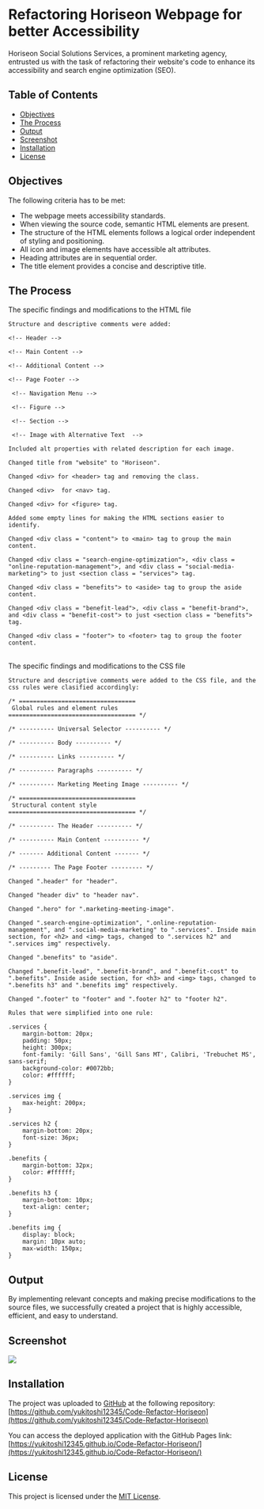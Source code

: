 # Refactoring Horiseon Webpage for better Accessibility

Horiseon Social Solutions Services, a prominent marketing agency, entrusted us with the task of refactoring their website's code to enhance its accessibility and search engine optimization (SEO).

## Table of Contents

- [Objectives](#objectives)
- [The Process](#the-process)
- [Output](#output)
- [Screenshot](#screenshot)
- [Installation](#installation)
- [License](#license)

## Objectives

The following criteria has to be met:

- The webpage meets accessibility standards.
- When viewing the source code, semantic HTML elements are present.
- The structure of the HTML elements follows a logical order independent of styling and positioning.
- All icon and image elements have accessible alt attributes.
- Heading attributes are in sequential order.
- The title element provides a concise and descriptive title.


## The Process

The specific findings and modifications to the HTML file
```
Structure and descriptive comments were added:

<!-- Header -->

<!-- Main Content -->

<!-- Additional Content -->

<!-- Page Footer -->

 <!-- Navigation Menu -->

 <!-- Figure -->

 <!-- Section -->

 <!-- Image with Alternative Text  -->

Included alt properties with related description for each image.

Changed title from "website" to "Horiseon".

Changed <div> for <header> tag and removing the class.

Changed <div>  for <nav> tag.

Changed <div> for <figure> tag.

Added some empty lines for making the HTML sections easier to identify.

Changed <div class = "content"> to <main> tag to group the main content.

Changed <div class = "search-engine-optimization">, <div class = "online-reputation-management">, and <div class = "social-media-marketing"> to just <section class = "services"> tag.

Changed <div class = "benefits"> to <aside> tag to group the aside content.

Changed <div class = "benefit-lead">, <div class = "benefit-brand">, and <div class = "benefit-cost"> to just <section class = "benefits"> tag.

Changed <div class = "footer"> to <footer> tag to group the footer content.
```
\
The specific findings and modifications to the CSS file
```
Structure and descriptive comments were added to the CSS file, and the css rules were clasified accordingly:

/* ================================= 
 Global rules and element rules
==================================== */

/* ---------- Universal Selector ---------- */

/* ---------- Body ---------- */

/* ---------- Links ---------- */

/* ---------- Paragraphs ---------- */

/* ---------- Marketing Meeting Image ---------- */

/* ================================= 
 Structural content style
==================================== */

/* ---------- The Header ---------- */

/* ---------- Main Content ---------- */

/* ------- Additional Content ------- */

/* --------- The Page Footer --------- */

Changed ".header" for "header".

Changed "header div" to "header nav".

Changed ".hero" for ".marketing-meeting-image".

Changed ".search-engine-optimization", ".online-reputation-management", and ".social-media-marketing" to ".services". Inside main section, for <h2> and <img> tags, changed to ".services h2" and ".services img" respectively.

Changed ".benefits" to "aside".

Changed ".benefit-lead", ".benefit-brand", and ".benefit-cost" to ".benefits". Inside aside section, for <h3> and <img> tags, changed to ".benefits h3" and ".benefits img" respectively.

Changed ".footer" to "footer" and ".footer h2" to "footer h2".

Rules that were simplified into one rule:

.services {
    margin-bottom: 20px;
    padding: 50px;
    height: 300px;
    font-family: 'Gill Sans', 'Gill Sans MT', Calibri, 'Trebuchet MS', sans-serif;
    background-color: #0072bb;
    color: #ffffff;
}

.services img {
    max-height: 200px;
}

.services h2 {
    margin-bottom: 20px;
    font-size: 36px;
}

.benefits {
    margin-bottom: 32px;
    color: #ffffff;
}

.benefits h3 {
    margin-bottom: 10px;
    text-align: center;
}

.benefits img {
    display: block;
    margin: 10px auto;
    max-width: 150px;
}
```

## Output
By implementing relevant concepts and making precise modifications to the source files, we successfully created a project that is highly accessible, efficient, and easy to understand.

## Screenshot

![](./assets/images/webpage.png)

## Installation
The project was uploaded to [GitHub](https://github.com/) at the following repository:
[https://github.com/yukitoshi12345/Code-Refactor-Horiseon](https://github.com/yukitoshi12345/Code-Refactor-Horiseon)

You can access the deployed application with the GitHub Pages link:
[https://yukitoshi12345.github.io/Code-Refactor-Horiseon/](https://yukitoshi12345.github.io/Code-Refactor-Horiseon/)

## License
This project is licensed under the [MIT License](https://github.com/Yukitoshi12345/Code-Refactor-Horiseon/blob/main/LICENSE).